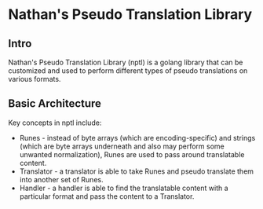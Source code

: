 # Nathan's Pseudo Translation Library

## Intro
Nathan's Pseudo Translation Library (nptl) is a golang library that can be customized and used to perform different types of pseudo translations on various formats.

## Basic Architecture
Key concepts in nptl include:
- Runes - instead of byte arrays (which are encoding-specific) and strings (which are byte arrays underneath and also may perform some unwanted normalization), Runes are used to pass around translatable content.
- Translator - a translator is able to take Runes and pseudo translate them into another set of Runes.
- Handler - a handler is able to find the translatable content with a particular format and pass the content to a Translator.
